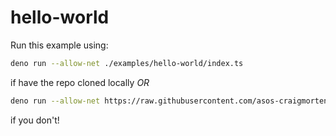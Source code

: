 # hello-world

Run this example using:

```bash
deno run --allow-net ./examples/hello-world/index.ts
```

if have the repo cloned locally _OR_

```bash
deno run --allow-net https://raw.githubusercontent.com/asos-craigmorten/opine/master/examples/hello-world/index.ts
```

if you don't!
